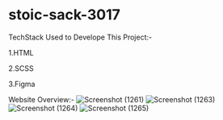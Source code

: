 # stoic-sack-3017
TechStack Used to Develope This Project:-

1.HTML

2.SCSS

3.Figma


Website Overview:-
![Screenshot (1261)](https://github.com/sandeshm0re/stoic-sack-3017/assets/119424179/365e743a-f146-472a-9638-16ea7cb11c56)
![Screenshot (1263)](https://github.com/sandeshm0re/stoic-sack-3017/assets/119424179/1f1598db-6e76-47bd-8be9-8375232a5c6b)
![Screenshot (1264)](https://github.com/sandeshm0re/stoic-sack-3017/assets/119424179/f2d747ff-2bf3-4a46-8d65-44018af6c401)
![Screenshot (1265)](https://github.com/sandeshm0re/stoic-sack-3017/assets/119424179/c61cc397-271b-4756-a2d1-c465f4823d6b)
